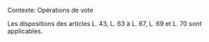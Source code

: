 Contexte: Opérations de vote

Les dispositions des articles L. 43, L. 63 à L. 67, L. 69 et L. 70 sont applicables.